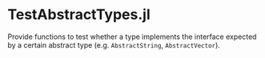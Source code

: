 # TestAbstractTypes.jl

Provide functions to test whether a type implements the interface
expected by a certain abstract type (e.g. `AbstractString`,
`AbstractVector`).
